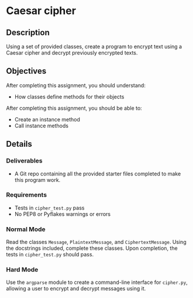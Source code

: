 # Caesar cipher

## Description

Using a set of provided classes, create a program to encrypt text using a Caesar cipher and decrypt previously encrypted texts.

## Objectives

After completing this assignment, you should understand:

- How classes define methods for their objects

After completing this assignment, you should be able to:

- Create an instance method
- Call instance methods

## Details

### Deliverables

- A Git repo containing all the provided starter files completed to make this program work.

### Requirements

- Tests in `cipher_test.py` pass
- No PEP8 or Pyflakes warnings or errors

### Normal Mode

Read the classes `Message`, `PlaintextMessage`, and `CiphertextMessage`. Using the docstrings included, complete these classes. Upon completion, the tests in `cipher_test.py` should pass.

### Hard Mode

Use the `argparse` module to create a command-line interface for `cipher.py`, allowing a user to encrypt and decrypt messages using it.
